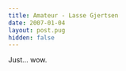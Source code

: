 ```yaml
---
title: Amateur - Lasse Gjertsen
date: 2007-01-04
layout: post.pug
hidden: false
---
```


Just... wow.

<object width="425" height="350">
<param name="movie" value="https://youtube.com/v/JzqumbhfxRo"></param>
<embed src="https://youtube.com/v/JzqumbhfxRo"
       type="application/x-shockwave-flash"
       width="425"
       height="350"></embed>
</object>
